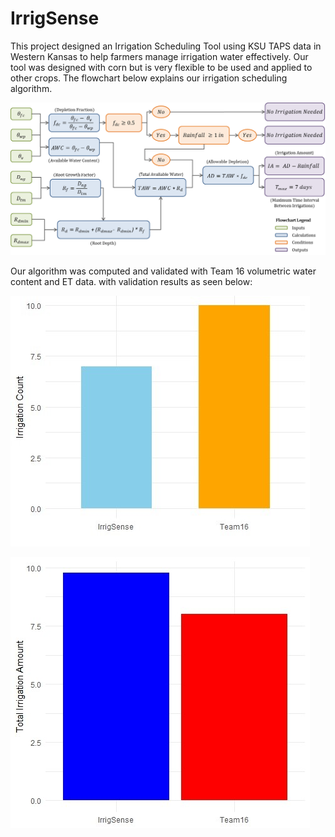 # IrrigSense
This project designed an Irrigation Scheduling Tool using KSU TAPS data in Western Kansas to help farmers manage irrigation water effectively. Our tool was designed with corn but is very flexible to be used and applied to other crops. The flowchart below explains our irrigation scheduling algorithm.

![IrrigSense](https://github.com/Ikenna10/TAPS-Hackathon-2024/blob/main/IrrigSense_flowchart.png)

Our algorithm was computed and validated with Team 16 volumetric water content and ET data. with validation results as seen below:

![Growing Season Irrigation Count](https://github.com/Ikenna10/TAPS-Hackathon-2024/blob/main/Irrigation%20Count.jpg)

![Growing Season Irrigation Amount](https://github.com/Ikenna10/TAPS-Hackathon-2024/blob/main/Total%20Irrigation%20Amount.jpg)

